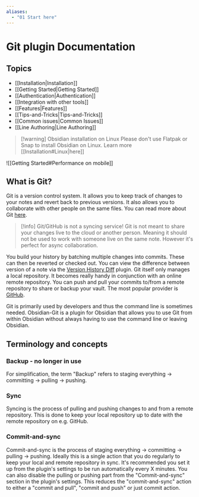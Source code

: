 ```yaml
---
aliases:
  - "01 Start here"
---
```


# Git plugin Documentation

## Topics
- [[Installation|Installation]]
- [[Getting Started|Getting Started]]
- [[Authentication|Authentication]]
- [[Integration with other tools]]
- [[Features|Features]]
- [[Tips-and-Tricks|Tips-and-Tricks]]
- [[Common issues|Common Issues]]
- [[Line Authoring|Line Authoring]]

> [!warning] Obsidian installation on Linux
> Please don't use Flatpak or Snap to install Obsidian on Linux. Learn more [[Installation#Linux|here]]


![[Getting Started#Performance on mobile]]

## What is Git?

Git is a version control system. It allows you to keep track of changes to your notes and revert back to previous versions. It also allows you to collaborate with other people on the same files. You can read more about Git [here](https://git-scm.com/book/en/v2/Getting-Started-About-Version-Control).

> [!info] Git/GitHub is not a syncing service!
> Git is not meant to share your changes live to the cloud or another person. Meaning it should not be used to work with someone live on the same note. However it's perfect for async collaboration.

You build your history by batching multiple changes into commits. These can then be reverted or checked out. You can view the difference between version of a note via the [Version History Diff](obsidian://show-plugin?id=obsidian-version-history-diff) plugin.
Git itself only manages a local repository. It becomes really handy in conjunction with an online remote repository. You can push and pull your commits to/from a remote repository to share or backup your vault. The most popular provider is [GitHub](https://github.com). 

Git is primarily used by developers and thus the command line is sometimes needed. Obsidian-Git is a plugin for Obsidian that allows you to use Git from within Obsidian without always having to use the command line or leaving Obsidian.

## Terminology and concepts

### Backup - no longer in use
For simplification, the term "Backup" refers to staging everything -> committing -> pulling -> pushing.

### Sync

Syncing is the process of pulling and pushing changes to and from a remote repository. This is done to keep your local repository up to date with the remote repository on e.g. GitHub. 

### Commit-and-sync

Commit-and-sync is the process of staging everything -> committing -> pulling -> pushing. Ideally this is a single action that you do regularly to keep your local and remote repository in sync. It's recommended you set it up from the plugin's settings to be run automatically every X minutes. You can also disable the pulling or pushing part from the "Commit-and-sync" section in the plugin's settings. This reduces the "commit-and-sync" action to either a "commit and pull", "commit and push" or just commit action.
